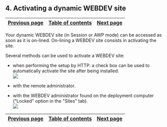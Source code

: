 
## 4. Activating a dynamic WEBDEV site
			

| [Previous page](../Concepts_WB/1410087484.md) | [Table of contents](../Concepts_WB/1410087102.md) | [Next page](../Concepts_WB/1410087486.md) |
| --- | --- | --- |



<a name="NOTE1"></a>
<a name="NOTE1_1"></a>
Your dynamic WEBDEV site (in Session or AWP mode) can be accessed as soon as it is on-lined. On-lining a WEBDEV site consists in activating the site.

Several methods can be used to activate a WEBDEV site:

- when performing the setup by HTTP: a check box can be used to automatically activate the site after being installed.<br>![](https://doc.pcsoft.fr/en-US/images/image.awp?langid=3&name=P7_D%E9ploiement%20-%20HC%20N%B0008%202.gif&type=thumb)





- with the remote administrator.

- with the WEBDEV administrator found on the deployment computer ("Locked" option in the "Sites" tab).<br>![](https://doc.pcsoft.fr/en-US/images/image.awp?langid=3&name=P7_Administrateur%20WB%20-%20HC%20N%B0002%202.gif&type=thumb)





| [Previous page](../Concepts_WB/1410087484.md) | [Table of contents](../Concepts_WB/1410087102.md) | [Next page](../Concepts_WB/1410087486.md) |
| --- | --- | --- |




